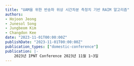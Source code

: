 ```yaml
---
title: "UAM을 위한 반송파 위상 시간차분 측정치 기반 RAIM 알고리즘"
authors:
- Hojoon Jeong
- Junesol Song
- Jungbeom Kim
- Changdon Kee
date: "2023-11-01T00:00:00Z"
publishDate: "2023-11-01T00:00:00Z"
publication_types: ["domestic-conference"]
publication: |-
    2023년 IPNT Conference 2023년 11월 1~3일
---
```

